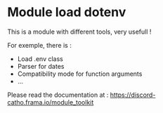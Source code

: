 # Module load dotenv

This is a module with different tools, very usefull !

For exemple, there is :
* Load .env class
* Parser for dates
* Compatibility mode for function arguments
* ...

Please read the documentation at : https://discord-catho.frama.io/module_toolkit